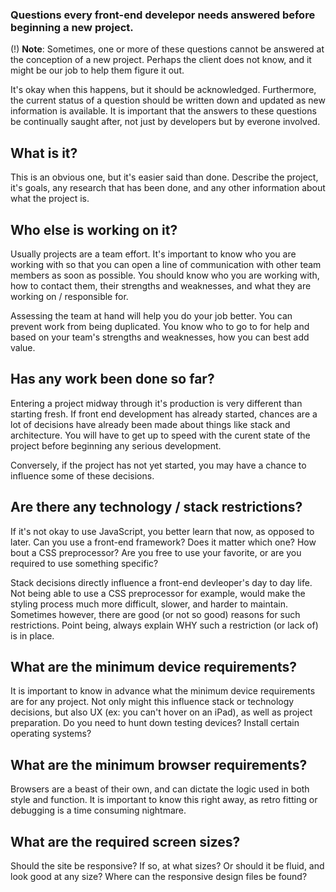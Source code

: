 ### Questions every front-end develepor needs answered before beginning a new project.

(!) **Note**: Sometimes, one or more of these questions cannot be answered at the conception of a new project. Perhaps the client does not know, and it might be our job to help them figure it out.

It's okay when this happens, but it should be acknowledged. Furthermore, the current status of a question should be written down and updated as new information is available. It is important that the answers to these questions be continually saught after, not just by developers but by everone involved.

## What is it?
This is an obvious one, but it's easier said than done. Describe the project, it's goals, any research that has been done, and any other information about what the project is.

## Who else is working on it?
Usually projects are a team effort. It's important to know who you are working with so that you can open a line of communication with other team members as soon as possible. You should know who you are working with, how to contact them, their strengths and weaknesses, and what they are working on / responsible for.

Assessing the team at hand will help you do your job better. You can prevent work from being duplicated. You know who to go to for help and based on your team's strengths and weaknesses, how you can best add value.

## Has any work been done so far?
Entering a project midway through it's production is very different than starting fresh. If front end development has already started, chances are a lot of decisions have already been made about things like stack and architecture. You will have to get up to speed with the curent state of the project before beginning any serious development.

Conversely, if the project has not yet started, you may have a chance to influence some of these decisions.

## Are there any technology / stack restrictions?
If it's not okay to use JavaScript, you better learn that now, as opposed to later. Can you use a front-end framework? Does it matter which one? How bout a CSS preprocessor? Are you free to use your favorite, or are you required to use something specific?

Stack decisions directly influence a front-end devleoper's day to day life. Not being able to use a CSS preprocessor for example, would make the styling process much more difficult, slower, and harder to maintain. Sometimes however, there are good (or not so good) reasons for such restrictions. Point being, always explain WHY such a restriction (or lack of) is in place.

## What are the minimum device requirements?
It is important to know in advance what the minimum device requirements are for any project. Not only might this influence stack or technology decisions, but also UX (ex: you can't hover on an iPad), as well as project preparation. Do you need to hunt down testing devices? Install certain operating systems?

## What are the minimum browser requirements?
Browsers are a beast of their own, and can dictate the logic used in both style and function. It is important to know this right away, as retro fitting or debugging is a time consuming nightmare.

## What are the required screen sizes?
Should the site be responsive? If so, at what sizes? Or should it be fluid, and look good at any size? Where can the responsive design files be found?